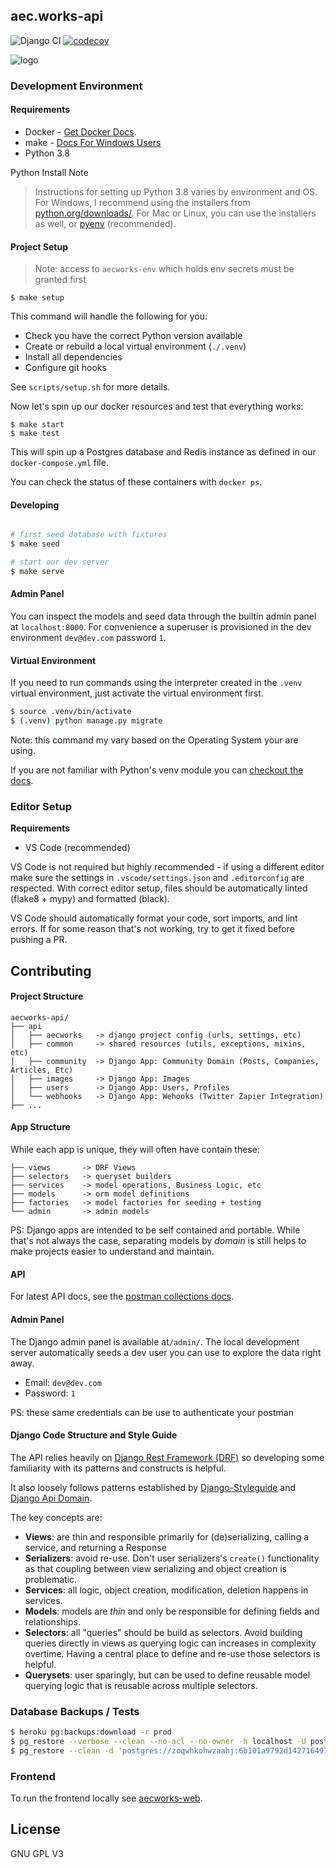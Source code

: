 ## aec.works-api

![Django CI](https://github.com/aecworks/aec.works-api/workflows/Django%20CI/badge.svg)
[![codecov](https://codecov.io/gh/aecworks/aec.works-api/branch/master/graph/badge.svg?token=RJ7ZNWGNBQ)](undefined)

![logo](https://aec.works/img/logo-black.10fa9bc4.svg)

### Development Environment

#### Requirements

- Docker - [Get Docker Docs](https://docs.docker.com/get-docker/).
- make - [Docs For Windows Users](https://stackoverflow.com/a/32127632/4411196)
- Python 3.8

Python Install Note

> Instructions for setting up Python 3.8 varies by environment and OS.
> For Windows, I recommend using the installers from [python.org/downloads/](https://www.python.org/downloads/). For Mac or Linux, you can use the installers as well, or [pyenv](https://github.com/pyenv/pyenv) (recommended).

#### Project Setup

> Note: access to `aecworks-env` which holds env secrets must be granted first

```
$ make setup
```

This command will handle the following for you:

- Check you have the correct Python version available
- Create or rebuild a local virtual environment (`./.venv`)
- Install all dependencies
- Configure git hooks

See `scripts/setup.sh` for more details.

Now let's spin up our docker resources and test that everything works:

```
$ make start
$ make test
```

This will spin up a Postgres database and Redis instance as defined in
our `docker-compose.yml` file.

You can check the status of these containers with `docker ps`.

#### Developing

```bash

# first seed database with fixtures
$ make seed

# start our dev server
$ make serve

```

#### Admin Panel

You can inspect the models and seed data through the builtin admin panel at `localhost:8000`.
For convenience a superuser is provisioned in the dev environment `dev@dev.com` password `1`.

#### Virtual Environment

If you need to run commands using the interpreter created in the `.venv` virtual environment, just activate the virtual environment first.

```bash
$ source .venv/bin/activate
$ (.venv) python manage.py migrate
```

Note: this command my vary based on the Operating System your are using.


If you are not familiar with Python's venv module you can [checkout the docs](https://packaging.python.org/guides/installing-using-pip-and-virtual-environments/#activating-a-virtual-environment).

### Editor Setup

**Requirements**

- VS Code (recommended)

VS Code is not required but highly recommended - if using a different editor make sure the settings in `.vscode/settings.json` and `.editorconfig` are respected.
With correct editor setup, files should be automatically linted (flake8 + mypy) and formatted (black).

VS Code should automatically format your code, sort imports, and lint errors.
If for some reason that's not working, try to get it fixed before pushing a PR.

## Contributing

#### Project Structure

```
aecworks-api/
├── api
│   ├── aecworks   -> django project config (urls, settings, etc)
│   ├── common     -> shared resources (utils, exceptions, mixins, etc)
│   ├── community  -> Django App: Community Domain (Posts, Companies, Articles, Etc)
│   ├── images     -> Django App: Images
│   ├── users      -> Django App: Users, Profiles
│   └── webhooks   -> Django App: Wehooks (Twitter Zapier Integration)
├── ...
```

#### App Structure

While each app is unique, they will often have contain these:

```
├── views       -> DRF Views
├── selectors   -> queryset builders
├── services    -> model operations, Business Logic, etc
├── models      -> orm model definitions
├── factories   -> model factories for seeding + testing
└── admin       -> admin models
```

PS: Django apps are intended to be self contained and portable. While that's not always the case, separating models by _domain_ is still helps to make projects easier to understand and maintain.

#### API

For latest API docs, see the [postman collections docs](https://documenter.getpostman.com/view/1727228/Szt79Vv8).

#### Admin Panel

The Django admin panel is available at`/admin/`. The local development server automatically seeds a dev user you can use to explore the data right away.

- Email: `dev@dev.com`
- Password: `1`

PS: these same credentials can be use to authenticate your postman

#### Django Code Structure and Style Guide

The API relies heavily on [Django Rest Framework (DRF)](https://www.django-rest-framework.org/) so developing some familiarity with its patterns and constructs is helpful.

It also loosely follows patterns established by [Django-Styleguide](https://github.com/HackSoftware/Django-Styleguide) and [Django Api Domain](https://phalt.github.io/django-api-domains/styleguide/).

The key concepts are:

- **Views**: are thin and responsible primarily for (de)serializing, calling a service, and returning a Response
- **Serializers**: avoid re-use. Don't user serializers's `create()` functionality as that coupling between view serializing and object creation is problematic.
- **Services**: all logic, object creation, modification, deletion happens in services.
- **Models**: models are _thin_ and only be responsible for defining fields and relationships.
- **Selectors**: all "queries" should be build as selectors. Avoid building queries directly in views as querying logic can increases in complexity overtime. Having a central place to define and re-use those selectors is helpful.
- **Querysets**: user sparingly, but can be used to define reusable model querying logic that is reusable across multiple selectors.

### Database Backups / Tests

```bash
$ heroku pg:backups:download -r prod
$ pg_restore --verbose --clean --no-acl --no-owner -h localhost -U postgres -d aecworks_db dumps/prod.dump
$ pg_restore --clean -d 'postgres://zoqwhkohwzaahj:6b101a9792d1427164973f60c9334889a35d98050ce9299099b90ff515f43d60@ec2-52-202-22-140.compute-1.amazonaws.com:5432/dcloadqocrhqu1' dumps/prod.dump
```

### Frontend

To run the frontend locally see [aecworks-web](https://github.com/aecworks/aec.works-web).

## License

GNU GPL V3
